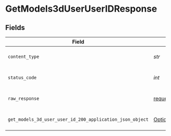 # GetModels3dUserUserIDResponse


## Fields

| Field                                                                                                                   | Type                                                                                                                    | Required                                                                                                                | Description                                                                                                             |
| ----------------------------------------------------------------------------------------------------------------------- | ----------------------------------------------------------------------------------------------------------------------- | ----------------------------------------------------------------------------------------------------------------------- | ----------------------------------------------------------------------------------------------------------------------- |
| `content_type`                                                                                                          | *str*                                                                                                                   | :heavy_check_mark:                                                                                                      | HTTP response content type for this operation                                                                           |
| `status_code`                                                                                                           | *int*                                                                                                                   | :heavy_check_mark:                                                                                                      | HTTP response status code for this operation                                                                            |
| `raw_response`                                                                                                          | [requests.Response](https://requests.readthedocs.io/en/latest/api/#requests.Response)                                   | :heavy_minus_sign:                                                                                                      | Raw HTTP response; suitable for custom response parsing                                                                 |
| `get_models_3d_user_user_id_200_application_json_object`                                                                | [Optional[GetModels3dUserUserID200ApplicationJSON]](../../models/operations/getmodels3duseruserid200applicationjson.md) | :heavy_minus_sign:                                                                                                      | Responses for GET /api/rest/v1/models-3d/user/{userId}                                                                  |